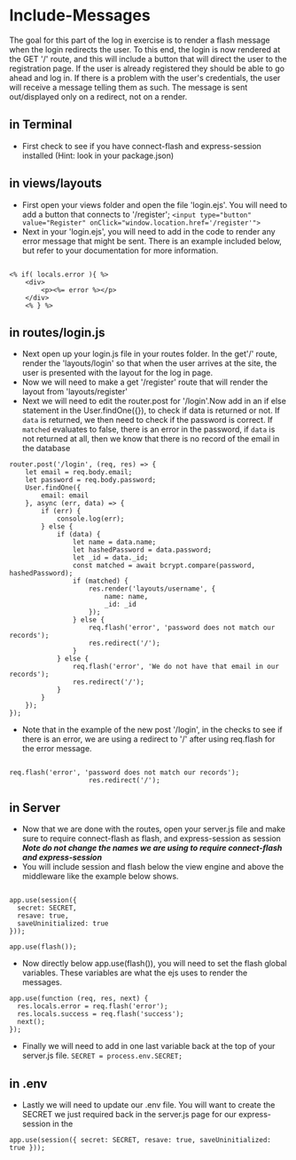 # Include-Messages

The goal for this part of the log in exercise is to render a flash message when the login redirects the user. To this end, the login is now rendered at the GET '/' route, and this will include a button that will direct the user to the registration page. If the user is already registered they should be able to go ahead and log in. If there is a problem with the user's credentials, the user will receive a message telling them as such. The message is sent out/displayed only on a redirect, not on a render.

## in Terminal

* First check to see if you have connect-flash and express-session installed (Hint: look in your package.json)

## in views/layouts

* First open your views folder and open the file 'login.ejs'. You will need to add a button that connects to '/register'; ```` <input type="button" value="Register" onClick="window.location.href='/register'"> ````
* Next in your 'login.ejs', you will need to add in the code to render any error message that might be sent. There is an example included below, but refer to your documentation for more information.

````

<% if( locals.error ){ %>
    <div>
        <p><%= error %></p>
    </div>
    <% } %>

````

## in routes/login.js

* Next open up your login.js file in your routes folder. In the get'/' route, render the 'layouts/login' so that when the user arrives at the site, the user is presented with the layout for the log in page.
* Now we will need to make a get '/register' route that will render the layout from 'layouts/register'
* Next we will need to edit the router.post for '/login'.Now add in an if else statement in the User.findOne({}), to check if data is returned or not. If `data` is returned, we then need to check if the password is correct. If `matched` evaluates to false, there is an error in the password, if `data` is not returned at all, then we know that there is no record of the email in the database

````
router.post('/login', (req, res) => {
    let email = req.body.email;
    let password = req.body.password;
    User.findOne({
        email: email
    }, async (err, data) => {
        if (err) {
            console.log(err);
        } else {
            if (data) {
                let name = data.name;
                let hashedPassword = data.password;
                let _id = data._id;
                const matched = await bcrypt.compare(password, hashedPassword);
                if (matched) {
                    res.render('layouts/username', {
                        name: name,
                        _id: _id
                    });
                } else {
                    req.flash('error', 'password does not match our records');
                    res.redirect('/');
                }
            } else {
                req.flash('error', 'We do not have that email in our records');
                res.redirect('/');
            }
        }
    });
});
````

* Note that in the example of the new post '/login', in the checks to see if there is an error, we are using a redirect to '/' after using req.flash for the error message.

````

req.flash('error', 'password does not match our records');
                    res.redirect('/');

````

## in Server

* Now that we are done with the routes, open your server.js file and make sure to require connect-flash as flash, and express-session as session ***Note do not change the names we are using to require connect-flash and express-session***
* You will include session and flash below the view engine and above the middleware like the example below shows.

````

app.use(session({
  secret: SECRET,
  resave: true,
  saveUninitialized: true
}));

app.use(flash());

````

* Now directly below app.use(flash()), you will need to set the flash global variables. These variables are what the ejs uses to render the messages.

````
app.use(function (req, res, next) {
  res.locals.error = req.flash('error');
  res.locals.success = req.flash('success');
  next();
});

````

* Finally we will need to add in one last variable back at the top of your server.js file. ` SECRET = process.env.SECRET; `

## in .env

* Lastly we will need to update our .env file. You will want to create the SECRET we just required back in the server.js page for our express-session in the

`app.use(session({
  secret: SECRET,
  resave: true,
  saveUninitialized: true
}));`
